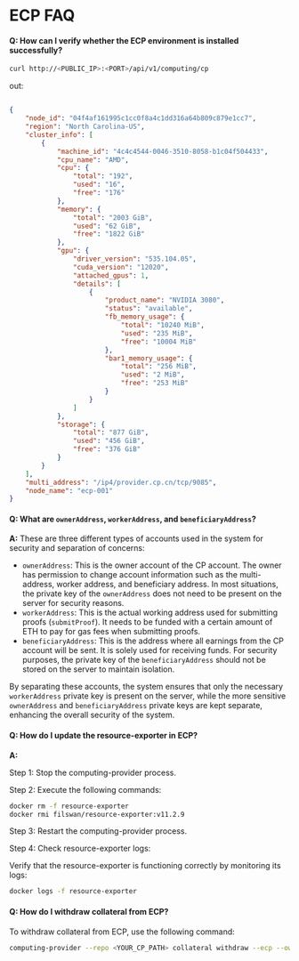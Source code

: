 # ECP FAQ

#### Q: How can I verify whether the ECP environment is installed successfully?

```bash
curl http://<PUBLIC_IP>:<PORT>/api/v1/computing/cp
```

out:

```json

{
    "node_id": "04f4af161995c1cc0f8a4c1dd316a64b809c879e1cc7",
    "region": "North Carolina-US",
    "cluster_info": [
        {
            "machine_id": "4c4c4544-0046-3510-8058-b1c04f504433",
            "cpu_name": "AMD",
            "cpu": {
                "total": "192",
                "used": "16",
                "free": "176"
            },
            "memory": {
                "total": "2003 GiB",
                "used": "62 GiB",
                "free": "1822 GiB"
            },
            "gpu": {
                "driver_version": "535.104.05",
                "cuda_version": "12020",
                "attached_gpus": 1,
                "details": [
                    {
                        "product_name": "NVIDIA 3080",
                        "status": "available",
                        "fb_memory_usage": {
                            "total": "10240 MiB",
                            "used": "235 MiB",
                            "free": "10004 MiB"
                        },
                        "bar1_memory_usage": {
                            "total": "256 MiB",
                            "used": "2 MiB",
                            "free": "253 MiB"
                        }
                    }
                ]
            },
            "storage": {
                "total": "877 GiB",
                "used": "456 GiB",
                "free": "376 GiB"
            }
        }
    ],
    "multi_address": "/ip4/provider.cp.cn/tcp/9085",
    "node_name": "ecp-001"
}
```

#### **Q: What are `ownerAddress`, `workerAddress`, and `beneficiaryAddress`?**

**A:** These are three different types of accounts used in the system for security and separation of concerns:

* `ownerAddress`: This is the owner account of the CP account. The owner has permission to change account information such as the multi-address, worker address, and beneficiary address. In most situations, the private key of the `ownerAddress` does not need to be present on the server for security reasons.
* `workerAddress`: This is the actual working address used for submitting proofs (`submitProof`). It needs to be funded with a certain amount of ETH to pay for gas fees when submitting proofs.
* `beneficiaryAddress`: This is the address where all earnings from the CP account will be sent. It is solely used for receiving funds. For security purposes, the private key of the `beneficiaryAddress` should not be stored on the server to maintain isolation.

By separating these accounts, the system ensures that only the necessary `workerAddress` private key is present on the server, while the more sensitive `ownerAddress` and `beneficiaryAddress` private keys are kept separate, enhancing the overall security of the system.

#### **Q: How do I update the resource-exporter in ECP?**

**A:**

Step 1: Stop the computing-provider process.

Step 2: Execute the following commands:

```bash
docker rm -f resource-exporter
docker rmi filswan/resource-exporter:v11.2.9
```

Step 3: Restart the computing-provider process.

Step 4: Check resource-exporter logs:

Verify that the resource-exporter is functioning correctly by monitoring its logs:

```bash
docker logs -f resource-exporter
```

#### **Q: How do I withdraw collateral from ECP?**

To withdraw collateral from ECP, use the following command:

```bash
computing-provider --repo <YOUR_CP_PATH> collateral withdraw --ecp --owner <YOUR_OWNER_WALLET_ADDRESS> --account <YOUR_CP_ACCOUNT> <AMOUNT>
```
